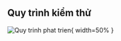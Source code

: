 ## Quy trình kiểm thử
![Quy trinh phat trien](https://user-images.githubusercontent.com/19303210/122008596-72aad280-cde3-11eb-992b-1ca824c9ae06.png){ width=50\% }

